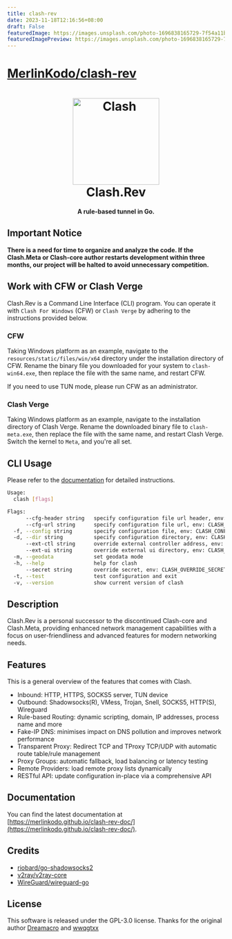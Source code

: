 ```yaml
---
title: clash-rev
date: 2023-11-18T12:16:56+08:00
draft: False
featuredImage: https://images.unsplash.com/photo-1696838165729-7f54a11bc4a4?ixid=M3w0NjAwMjJ8MHwxfHJhbmRvbXx8fHx8fHx8fDE3MDAyODA5MTR8&ixlib=rb-4.0.3
featuredImagePreview: https://images.unsplash.com/photo-1696838165729-7f54a11bc4a4?ixid=M3w0NjAwMjJ8MHwxfHJhbmRvbXx8fHx8fHx8fDE3MDAyODA5MTR8&ixlib=rb-4.0.3
---
```


# [MerlinKodo/clash-rev](https://github.com/MerlinKodo/clash-rev)

<h1 align="center">
  <img src="https://github.com/MerlinKodo/clash-rev/raw/main/logo.png" alt="Clash" width="200">
  <br>Clash.Rev<br>
</h1>

<h4 align="center">A rule-based tunnel in Go.</h4>

## Important Notice

**There is a need for time to organize and analyze the code. If the Clash.Meta or Clash-core author restarts development within three months, our project will be halted to avoid unnecessary competition.**

## Work with CFW or Clash Verge

Clash.Rev is a Command Line Interface (CLI) program. You can operate it with `Clash For Windows` (CFW) or `Clash Verge` by adhering to the instructions provided below.

### CFW

Taking Windows platform as an example, navigate to the `resources/static/files/win/x64` directory under the installation directory of CFW. Rename the binary file you downloaded for your system to `clash-win64.exe`, then replace the file with the same name, and restart CFW.

If you need to use TUN mode, please run CFW as an administrator.

### Clash Verge

Taking Windows platform as an example, navigate to the installation directory of Clash Verge. Rename the downloaded binary file to `clash-meta.exe`, then replace the file with the same name, and restart Clash Verge. Switch the kernel to `Meta`, and you're all set.

## CLI Usage

Please refer to the [documentation](https://merlinkodo.github.io/Clash-Rev-Doc/startup/cli/) for detailed instructions.

```bash
Usage:
  clash [flags]

Flags:
      --cfg-header string   specify configuration file url header, env: CLASH_CONFIG_URL_HEADER
      --cfg-url string      specify configuration file url, env: CLASH_CONFIG_URL
  -f, --config string       specify configuration file, env: CLASH_CONFIG_FILE
  -d, --dir string          specify configuration directory, env: CLASH_HOME_DIR
      --ext-ctl string      override external controller address, env: CLASH_OVERRIDE_EXTERNAL_CONTROLLER
      --ext-ui string       override external ui directory, env: CLASH_OVERRIDE_EXTERNAL_UI_DIR
  -m, --geodata             set geodata mode
  -h, --help                help for clash
      --secret string       override secret, env: CLASH_OVERRIDE_SECRET
  -t, --test                test configuration and exit
  -v, --version             show current version of clash
```

## Description

Clash.Rev is a personal successor to the discontinued Clash-core and Clash.Meta, providing enhanced network management capabilities with a focus on user-friendliness and advanced features for modern networking needs.

## Features

This is a general overview of the features that comes with Clash.  

- Inbound: HTTP, HTTPS, SOCKS5 server, TUN device
- Outbound: Shadowsocks(R), VMess, Trojan, Snell, SOCKS5, HTTP(S), Wireguard
- Rule-based Routing: dynamic scripting, domain, IP addresses, process name and more
- Fake-IP DNS: minimises impact on DNS pollution and improves network performance
- Transparent Proxy: Redirect TCP and TProxy TCP/UDP with automatic route table/rule management
- Proxy Groups: automatic fallback, load balancing or latency testing
- Remote Providers: load remote proxy lists dynamically
- RESTful API: update configuration in-place via a comprehensive API

## Documentation

You can find the latest documentation at [https://merlinkodo.github.io/clash-rev-doc/](https://merlinkodo.github.io/clash-rev-doc/).

## Credits

- [riobard/go-shadowsocks2](https://github.com/riobard/go-shadowsocks2)
- [v2ray/v2ray-core](https://github.com/v2ray/v2ray-core)
- [WireGuard/wireguard-go](https://github.com/WireGuard/wireguard-go)

## License

This software is released under the GPL-3.0 license. Thanks for the original author [Dreamacro](https://github.com/Dreamacro) and [wwqgtxx](https://github.com/wwqgtxx)
